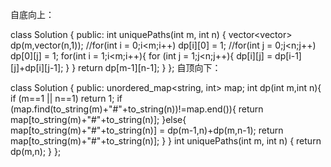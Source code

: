 自底向上：

class Solution {
public:
    int uniquePaths(int m, int n) {
        vector<vector<int>> dp(m,vector<int>(n,1));
        //for(int i = 0;i<m;i++) dp[i][0] = 1;
        //for(int j = 0;j<n;j++) dp[0][j] = 1;
        for(int i = 1;i<m;i++){
            for (int j = 1;j<n;j++){
                dp[i][j] = dp[i-1][j]+dp[i][j-1];
            }
        }
        return dp[m-1][n-1];
    }
};
自顶向下：

class Solution {
public:
    unordered_map<string, int> map;
    int dp(int m,int n){
        if (m==1 || n==1) return 1;
        if (map.find(to_string(m)+"#"+to_string(n))!=map.end()){
            return map[to_string(m)+"#"+to_string(n)];
        }else{
            map[to_string(m)+"#"+to_string(n)] = dp(m-1,n)+dp(m,n-1);
            return map[to_string(m)+"#"+to_string(n)];
        }
    }
    int uniquePaths(int m, int n) {
        return dp(m,n);
    }
};

